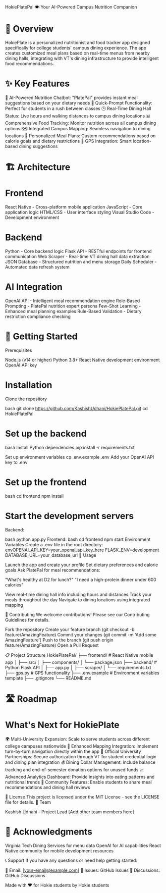 HokiePlatePal 🍽️
Your AI-Powered Campus Nutrition Companion


# 🎯 Overview
HokiePlate is a personalized nutritionist and food tracker app designed specifically for college students' campus dining experience. The app creates customized meal plans based on real-time menus from nearby dining halls, integrating with VT's dining infrastructure to provide intelligent food recommendations.

# ✨ Key Features

🤖 AI-Powered Nutrition Chatbot: "PlatePal" provides instant meal suggestions based on your dietary needs
📱 Quick-Prompt Functionality: Perfect for students in a rush between classes
🕒 Real-Time Dining Hall Status: Live hours and walking distances to campus dining locations
📊 Comprehensive Food Tracking: Monitor nutrition across all campus dining options
🗺️ Integrated Campus Mapping: Seamless navigation to dining locations
🎯 Personalized Meal Plans: Custom recommendations based on calorie goals and dietary restrictions
📍 GPS Integration: Smart location-based dining suggestions

# 🏗️ Architecture
# Frontend

React Native - Cross-platform mobile application
JavaScript - Core application logic
HTML/CSS - User interface styling
Visual Studio Code - Development environment

# Backend

Python - Core backend logic
Flask API - RESTful endpoints for frontend communication
Web Scraper - Real-time VT dining hall data extraction
JSON Database - Structured nutrition and menu storage
Daily Scheduler - Automated data refresh system

# AI Integration

OpenAI API - Intelligent meal recommendation engine
Role-Based Prompting - PlatePal nutrition expert persona
Few-Shot Learning - Enhanced meal planning examples
Rule-Based Validation - Dietary restriction compliance checking

# 🚀 Getting Started
Prerequisites

Node.js (v14 or higher)
Python 3.8+
React Native development environment
OpenAI API key

# Installation

Clone the repository

bash   git clone https://github.com/KashishUdhani/HokiePlatePal.git
   cd HokiePlatePal

# Set up the backend

bash   Install Python dependencies
   pip install -r requirements.txt
   
   Set up environment variables
   cp .env.example .env
   Add your OpenAI API key to .env

# Set up the frontend

bash   cd frontend
   npm install

# Start the development servers
Backend:

bash   python app.py
Frontend:
bash   cd frontend
   npm start
Environment Variables
Create a .env file in the root directory:
envOPENAI_API_KEY=your_openai_api_key_here
FLASK_ENV=development
DATABASE_URL=your_database_url
📱 Usage

Launch the app and create your profile
Set dietary preferences and calorie goals
Ask PlatePal for meal recommendations:

"What's healthy at D2 for lunch?"
"I need a high-protein dinner under 600 calories"


View real-time dining hall info including hours and distances
Track your meals throughout the day
Navigate to dining locations using integrated mapping

🤝 Contributing
We welcome contributions! Please see our Contributing Guidelines for details.

Fork the repository
Create your feature branch (git checkout -b feature/AmazingFeature)
Commit your changes (git commit -m 'Add some AmazingFeature')
Push to the branch (git push origin feature/AmazingFeature)
Open a Pull Request

📋 Project Structure
HokiePlatePal/
├── frontend/                 # React Native mobile app
│   ├── src/
│   ├── components/
│   └── package.json
├── backend/                  # Python Flask API
│   ├── app.py
│   ├── scraper/
│   └── requirements.txt
├── gps.py                   # GPS functionality
├── .env.example             # Environment variables template
├── .gitignore
└── README.md

# 🛣️ Roadmap
# What's Next for HokiePlate

🌍 Multi-University Expansion: Scale to serve students across different college campuses nationwide
🧭 Enhanced Mapping Integration: Implement turn-by-turn navigation directly within the app
🏫 Official University Partnerships: Secure authorization through VT for student credential login and dining plan integration
💰 Dining Dollar Management: Include balance tracking and end-of-semester donation options for unused funds
📈 Advanced Analytics Dashboard: Provide insights into eating patterns and nutritional trends
👥 Community Features: Enable students to share meal recommendations and dining hall reviews

📄 License
This project is licensed under the MIT License - see the LICENSE file for details.
👥 Team

Kashish Udhani - Project Lead
[Add other team members here]

# 🙏 Acknowledgments

Virginia Tech Dining Services for menu data
OpenAI for AI capabilities
React Native community for mobile development resources

📞 Support
If you have any questions or need help getting started:

📧 Email: [your-email@example.com]
🐛 Issues: GitHub Issues
💬 Discussions: GitHub Discussions


Made with ❤️ for Hokie students by Hokie students

